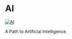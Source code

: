 # AI

[![AI](https://img.shields.io/badge/-AI-brightgreen)](https://github.com/DiegoJohnson/AI)

A Path to Artificial Intelligence.

